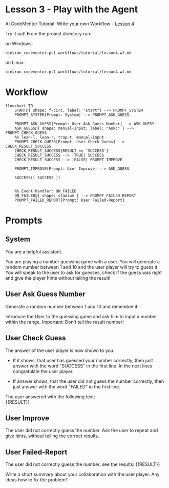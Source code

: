 # Lesson 3 - Play with the Agent

AI CodeMentor Tutorial: Write your own Workflow - [Lesson 4](../../docs/tutorial/lesson4.md)

Try it out! From the project directory run:

on Windows:
```shell
bin\run_codementor.ps1 workflows/tutorial/lesson4.wf.md
```
on Linux:
```shell
bin\run_codementor.ps1 workflows/tutorial/lesson4.wf.md
```


# Workflow

```mermaid
flowchart TD
    START@{ shape: f-circ, label: "start"} --> PROMPT_SYSTEM
    PROMPT_SYSTEM[Prompt: System] --> PROMPT_ASK_GUESS

    PROMPT_ASK_GUESS[Prompt: User Ask Guess Number] --> ASK_GUESS
    ASK_GUESS@{ shape: manual-input, label: "Ask:" } --> PROMPT_CHECK_GUESS
    %% lean-l, lean-r, trap-t, manual-input
    PROMPT_CHECK_GUESS[Prompt: User Check Guess] --> CHECK_RESULT_SUCCESS
    CHECK_RESULT_SUCCESS{RESULT == 'SUCCESS'}
    CHECK_RESULT_SUCCESS --> |TRUE| SUCCESS
    CHECK_RESULT_SUCCESS --> |FALSE| PROMPT_IMPROVE

    PROMPT_IMPROVE[Prompt: User Improve] --> ASK_GUESS

    SUCCESS([ SUCCESS ])


    %% Event-handler: ON_FAILED
    ON_FAILED@{ shape: stadium } --> PROMPT_FAILED_REPORT
    PROMPT_FAILED_REPORT[Prompt: User Failed-Report]

```

# Prompts

## System

You are a helpful assistant.

You are playing a number guessing game with a user. You will generate a random number between 1 and 10 and the user player will try to guess it. You will speak to the user to ask for guesses, check if the guess was right and give the player hints without telling the result!

## User Ask Guess Number

Generate a random number between 1 and 10 and remember it.

Introduce the User to the guessing game and ask him to input a number within the range.
Important: Don't tell the result number!

## User Check Guess

The answer of the user player is now shown to you.

- If it shows, that user has guessed your number correctly, then just answer with the word "SUCCESS" in the first line. In the next lines congratulate the user player.

- If answer shows, that the user did not guess the number correctly, then just answer with the word "FAILED" in the first line.

The user answered with the following text:  
{{RESULT}}

## User Improve

The user did not correctly guess the number.
Ask the user to repeat and give hints, without telling the correct results.

## User Failed-Report

The user did not correctly guess the number, see the results:
{{RESULT}}

Write a short summary about your collaboration with the user player.
Any ideas how to fix the problem?
